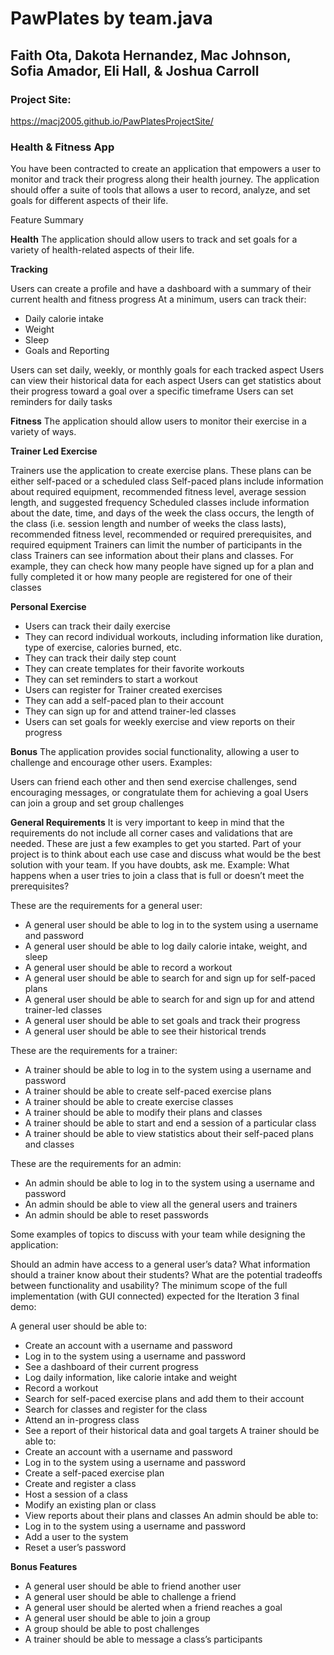 # PawPlates by team.java

## Faith Ota, Dakota Hernandez, Mac Johnson, Sofia Amador, Eli Hall, & Joshua Carroll

### Project Site:
https://macj2005.github.io/PawPlatesProjectSite/

### Health & Fitness App
You have been contracted to create an application that empowers a user to monitor and track their progress along their health journey. The application should offer a suite of tools that allows a user to record, analyze, and set goals for different aspects of their life.

Feature Summary

**Health**
The application should allow users to track and set goals for a variety of health-related aspects of their life.

**Tracking**

Users can create a profile and have a dashboard with a summary of their current health and fitness progress
At a minimum, users can track their:
+ Daily calorie intake
+ Weight
+ Sleep
+ Goals and Reporting

Users can set daily, weekly, or monthly goals for each tracked aspect
Users can view their historical data for each aspect
Users can get statistics about their progress toward a goal over a specific timeframe
Users can set reminders for daily tasks

**Fitness**
The application should allow users to monitor their exercise in a variety of ways.

**Trainer Led Exercise**

Trainers use the application to create exercise plans. These plans can be either self-paced or a scheduled class
Self-paced plans include information about required equipment, recommended fitness level, average session length, and suggested frequency
Scheduled classes include information about the date, time, and days of the week the class occurs, the length of the class (i.e. session length and number of weeks the class lasts), recommended fitness level, recommended or required prerequisites, and required equipment
Trainers can limit the number of participants in the class
Trainers can see information about their plans and classes. For example, they can check how many people have signed up for a plan and fully completed it or how many people are registered for one of their classes

**Personal Exercise**

+ Users can track their daily exercise
+ They can record individual workouts, including information like duration, type of exercise, calories burned, etc.
+ They can track their daily step count
+ They can create templates for their favorite workouts
+ They can set reminders to start a workout
+ Users can register for Trainer created exercises
+ They can add a self-paced plan to their account
+ They can sign up for and attend trainer-led classes
+ Users can set goals for weekly exercise and view reports on their progress

**Bonus**
The application provides social functionality, allowing a user to challenge and encourage other users. Examples:

Users can friend each other and then send exercise challenges, send encouraging messages, or congratulate them for achieving a goal
Users can join a group and set group challenges

**General Requirements**
It is very important to keep in mind that the requirements do not include all corner cases and validations that are needed. These are just a few examples to get you started. Part of your project is to think about each use case and discuss what would be the best solution with your team. If you have doubts, ask me. Example: What happens when a user tries to join a class that is full or doesn’t meet the prerequisites?

These are the requirements for a general user:

+ A general user should be able to log in to the system using a username and password
+ A general user should be able to log daily calorie intake, weight, and sleep
+ A general user should be able to record a workout
+ A general user should be able to search for and sign up for self-paced plans
+ A general user should be able to search for and sign up for and attend trainer-led classes
+ A general user should be able to set goals and track their progress
+ A general user should be able to see their historical trends

These are the requirements for a trainer:

+ A trainer should be able to log in to the system using a username and password
+ A trainer should be able to create self-paced exercise plans
+ A trainer should be able to create exercise classes
+ A trainer should be able to modify their plans and classes
+ A trainer should be able to start and end a session of a particular class
+ A trainer should be able to view statistics about their self-paced plans and classes

These are the requirements for an admin:

+ An admin should be able to log in to the system using a username and password
+ An admin should be able to view all the general users and trainers
+ An admin should be able to reset passwords

Some examples of topics to discuss with your team while designing the application:

Should an admin have access to a general user’s data?
What information should a trainer know about their students?
What are the potential tradeoffs between functionality and usability?
The minimum scope of the full implementation (with GUI connected) expected for the Iteration 3 final demo:

A general user should be able to:
+ Create an account with a username and password
+ Log in to the system using a username and password
+ See a dashboard of their current progress
+ Log daily information, like calorie intake and weight
+ Record a workout
+ Search for self-paced exercise plans and add them to their account
+ Search for classes and register for the class
+ Attend an in-progress class
+ See a report of their historical data and goal targets
A trainer should be able to:
+ Create an account with a username and password
+ Log in to the system using a username and password
+ Create a self-paced exercise plan
+ Create and register a class
+ Host a session of a class
+ Modify an existing plan or class
+ View reports about their plans and classes
An admin should be able to:
+ Log in to the system using a username and password
+ Add a user to the system
+ Reset a user’s password

**Bonus Features**

+ A general user should be able to friend another user
+ A general user should be able to challenge a friend
+ A general user should be alerted when a friend reaches a goal
+ A general user should be able to join a group
+ A group should be able to post challenges
+ A trainer should be able to message a class’s participants

